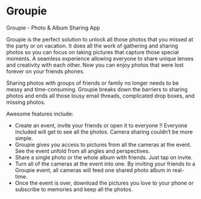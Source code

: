 # Groupie
Groupie - Photo &amp; Album Sharing App

Groupie is the perfect solution to unlock all those photos that you missed at the party or on vacation. It does all the work of gathering and sharing photos so you can focus on taking pictures that capture those special moments. A seamless experience allowing everyone to share unique lenses and creativity with each other. Now you can enjoy photos that were lost forever on your friends phones.

Sharing photos with groups of friends or family no longer needs to be messy and time-consuming. Groupie breaks down the barriers to sharing photos and ends all those lousy email threads, complicated drop boxes, and missing photos.

Awesome features include:
* Create an event, invite your friends or open it to everyone !! Everyone included will get to see all the photos. Camera sharing couldn’t be more simple.
* Groupie gives you access to pictures from all the cameras at the event. See the event unfold from all angles and perspectives.
* Share a single photo or the whole album with friends. Just tap on invite.
* Turn all of the cameras at the event into one. By inviting your friends to a Groupie event, all cameras will feed one shared photo album in real-time.
* Once the event is over, download the pictures you love to your phone or subscribe to memories and keep all the photos.
